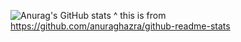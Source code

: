 ![Anurag's GitHub stats](https://github-readme-stats.vercel.app/api?username=astralpy&theme=midnight-purple&show_icons=true)
^ this is from https://github.com/anuraghazra/github-readme-stats
